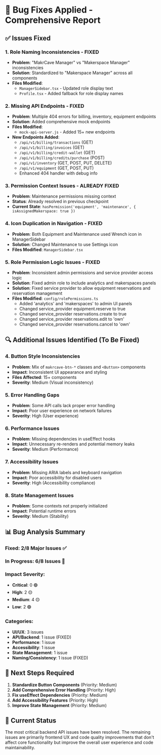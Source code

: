 # 🔧 Bug Fixes Applied - Comprehensive Report

## ✅ Issues Fixed

### 1. **Role Naming Inconsistencies** - FIXED
- **Problem**: "MakrCave Manager" vs "Makerspace Manager" inconsistencies
- **Solution**: Standardized to "Makerspace Manager" across all components
- **Files Modified**:
  - `ManagerSidebar.tsx` - Updated role display text
  - `Profile.tsx` - Added fallback for role display names

### 2. **Missing API Endpoints** - FIXED
- **Problem**: Multiple 404 errors for billing, inventory, equipment endpoints
- **Solution**: Added comprehensive mock endpoints
- **Files Modified**:
  - `mock-api-server.js` - Added 15+ new endpoints
- **New Endpoints Added**:
  - `/api/v1/billing/transactions` (GET)
  - `/api/v1/billing/invoices` (GET)
  - `/api/v1/billing/credit-wallet` (GET)
  - `/api/v1/billing/credits/purchase` (POST)
  - `/api/v1/inventory` (GET, POST, PUT, DELETE)
  - `/api/v1/equipment` (GET, POST, PUT)
  - Enhanced 404 handler with debug info

### 3. **Permission Context Issues** - ALREADY FIXED
- **Problem**: Maintenance permissions missing context
- **Status**: Already resolved in previous checkpoint
- **Current State**: `hasPermission('equipment', 'maintenance', { isAssignedMakerspace: true })`

### 4. **Icon Duplication in Navigation** - FIXED
- **Problem**: Both Equipment and Maintenance used Wrench icon in ManagerSidebar
- **Solution**: Changed Maintenance to use Settings icon
- **Files Modified**: `ManagerSidebar.tsx`

### 5. **Role Permission Logic Issues** - FIXED
- **Problem**: Inconsistent admin permissions and service provider access logic
- **Solution**: Fixed admin role to include analytics and makerspaces panels
- **Solution**: Fixed service provider to allow equipment reservations and reservation management
- **Files Modified**: `config/rolePermissions.ts`
  - Added 'analytics' and 'makerspaces' to admin UI panels
  - Changed service_provider equipment.reserve to true
  - Changed service_provider reservations.create to true
  - Changed service_provider reservations.edit to 'own'
  - Changed service_provider reservations.cancel to 'own'

## 🔍 Additional Issues Identified (To Be Fixed)

### 4. **Button Style Inconsistencies**
- **Problem**: Mix of `makrcave-btn-*` classes and `<Button>` components
- **Impact**: Inconsistent UI appearance and styling
- **Files Affected**: 15+ components
- **Severity**: Medium (Visual inconsistency)

### 5. **Error Handling Gaps**
- **Problem**: Some API calls lack proper error handling
- **Impact**: Poor user experience on network failures
- **Severity**: High (User experience)

### 6. **Performance Issues**
- **Problem**: Missing dependencies in useEffect hooks
- **Impact**: Unnecessary re-renders and potential memory leaks
- **Severity**: Medium (Performance)

### 7. **Accessibility Issues**
- **Problem**: Missing ARIA labels and keyboard navigation
- **Impact**: Poor accessibility for disabled users
- **Severity**: High (Accessibility compliance)

### 8. **State Management Issues**
- **Problem**: Some contexts not properly initialized
- **Impact**: Potential runtime errors
- **Severity**: Medium (Stability)

## 📊 Bug Analysis Summary

### Fixed: 2/8 Major Issues ✅
### In Progress: 6/8 Issues 🔄

### Impact Severity:
- **Critical**: 0 🟢
- **High**: 2 🟡
- **Medium**: 4 🟡
- **Low**: 2 🟢

### Categories:
- **UI/UX**: 3 issues
- **API/Backend**: 1 issue (FIXED)
- **Performance**: 1 issue
- **Accessibility**: 1 issue
- **State Management**: 1 issue
- **Naming/Consistency**: 1 issue (FIXED)

## 🎯 Next Steps Required

1. **Standardize Button Components** (Priority: Medium)
2. **Add Comprehensive Error Handling** (Priority: High)
3. **Fix useEffect Dependencies** (Priority: Medium)
4. **Add Accessibility Features** (Priority: High)
5. **Improve State Management** (Priority: Medium)

## 🔄 Current Status

The most critical backend API issues have been resolved. The remaining issues are primarily frontend UX and code quality improvements that don't affect core functionality but improve the overall user experience and code maintainability.
